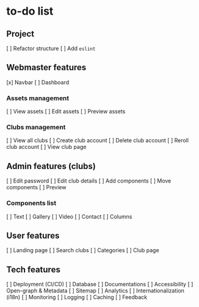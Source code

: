 # to-do list

## Project

[ ] Refactor structure
[ ] Add `eslint`

## Webmaster features

[x] Navbar
[ ] Dashboard

### Assets management

[ ] View assets
[ ] Edit assets
[ ] Preview assets

### Clubs management

[ ] View all clubs
[ ] Create club account
[ ] Delete club account
[ ] Reroll club account
[ ] View club page

## Admin features (clubs)

[ ] Edit password
[ ] Edit club details
[ ] Add components
[ ] Move components
[ ] Preview

### Components list

[ ] Text
[ ] Gallery
[ ] Video
[ ] Contact
[ ] Columns

## User features

[ ] Landing page
[ ] Search clubs
[ ] Categories
[ ] Club page

## Tech features

[ ] Deployment (CI/CD)
[ ] Database
[ ] Documentations
[ ] Accessibility
[ ] Open-graph & Metadata
[ ] Sitemap
[ ] Analytics
[ ] Internationalization (i18n)
[ ] Monitoring
[ ] Logging
[ ] Caching
[ ] Feedback
